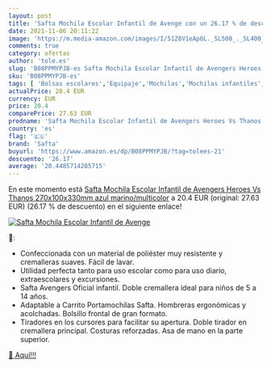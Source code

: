 ```yaml
---
layout: post
title: 'Safta Mochila Escolar Infantil de Avenge con un 26.17 % de descuento'
date: 2021-11-06 20:11:22
image: 'https://m.media-amazon.com/images/I/51Z8V1eAp6L._SL500_._SL400_.jpg'
comments: true
category: ofertas
author: 'tole.es'
slug: 'B08PPMYPJB-es Safta Mochila Escolar Infantil de Avengers Heroes Vs...'
sku: 'B08PPMYPJB-es'
tags: [ 'Bolsas escolares','Equipaje','Mochilas','Mochilas infantiles','Mochilas, estuches y sets escolares','escolar','mochila','safta', ]
actualPrice: 20.4 EUR
currency: EUR
price: 20.4
comparePrice: 27.63 EUR
prodname: 'Safta Mochila Escolar Infantil de Avengers Heroes Vs Thanos  270x100x330mm  azul marino/multicolor'
country: 'es'
flag: '🇪🇸'
brand: 'Safta'
buyurl: 'https://www.amazon.es/dp/B08PPMYPJB/?tag=tolees-21'
descuento: '26.17'
average: '20.4485714285715'
---
```


En este momento está [Safta Mochila Escolar Infantil de Avengers Heroes Vs Thanos  270x100x330mm  azul marino/multicolor](https://www.amazon.es/dp/B08PPMYPJB/?tag=tolees-21) a 20.4 EUR (original: 27.63 EUR) (26.17 %  de descuento) en el siguiente enlace!

[![Safta Mochila Escolar Infantil de Avenge](https://m.media-amazon.com/images/I/51Z8V1eAp6L._SL500_._SL400_.jpg)](https://www.amazon.es/dp/B08PPMYPJB/?tag=tolees-21)

🔎:

- Confeccionada con un material de poliéster muy resistente y cremalleras suaves. Fácil de lavar.
- Utilidad perfecta tanto para uso escolar como para uso diario, extraescolares y excursiones.
- Safta Avengers Oficial infantil. Doble cremallera ideal para niños de 5 a 14 años.
- Adaptable a Carrito Portamochilas Safta. Hombreras ergonómicas y acolchadas. Bolsillo frontal de gran formato.
- Tiradores en los cursores para facilitar su apertura. Doble tirador en cremallera principal. Costuras reforzadas. Asa de mano en la parte superior.

[🛒 Aquí!!!](https://www.amazon.es/dp/B08PPMYPJB/?tag=tolees-21)
